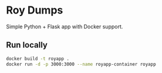 # Roy Dumps

Simple Python + Flask app with Docker support.

## Run locally

```bash
docker build -t royapp .
docker run -d -p 3000:3000 --name royapp-container royapp
